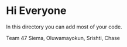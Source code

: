 # Hi Everyone
In this directory you can add most of your code.

Team 47
Siema, Oluwamayokun, Srishti, Chase
